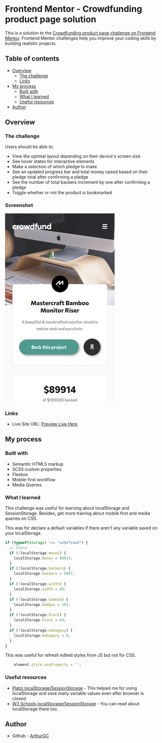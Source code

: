 # Frontend Mentor - Crowdfunding product page solution

This is a solution to the [Crowdfunding product page challenge on Frontend Mentor](https://www.frontendmentor.io/challenges/crowdfunding-product-page-7uvcZe7ZR). Frontend Mentor challenges help you improve your coding skills by building realistic projects. 

## Table of contents

- [Overview](#overview)
  - [The challenge](#the-challenge)
  - [Links](#links)
- [My process](#my-process)
  - [Built with](#built-with)
  - [What I learned](#what-i-learned)
  - [Useful resources](#useful-resources)
- [Author](#author)

## Overview

### The challenge

Users should be able to:

- View the optimal layout depending on their device's screen size
- See hover states for interactive elements
- Make a selection of which pledge to make
- See an updated progress bar and total money raised based on their pledge total after confirming a pledge
- See the number of total backers increment by one after confirming a pledge
- Toggle whether or not the product is bookmarked

### Screenshot
![Mastercraft Preview](/images/Mastercraft_preview.png)

### Links

- Live Site URL: [Preview Live Here](https://arthurgc.github.io/crowdfunding-product-page/)
## My process

### Built with

- Semantic HTML5 markup
- SCSS custom properties
- Flexbox
- Mobile-first workflow
- Media Queries

### What I learned

This challenge was useful for learning about localStorage and SessionStorage. Besides, get more training about mobile first and media queries on CSS.

This was for declare a default variables if there aren't any variable saved on your localStorage.
```js
if (typeof(Storage) !== "undefined") {
  // Store
  if (!localStorage.money) {
    localStorage.money = 89914;
  }
  if (!localStorage.backers) {
    localStorage.backers = 5007;
  }
  if (!localStorage.width) {
    localStorage.width = 89;
  }
  if (!localStorage.bamboo) {
    localStorage.bamboo = 101;
  }
  if (!localStorage.black) {
    localStorage.black = 64;
  }
  if (!localStorage.mahogany) {
    localStorage.mahogany = 0;
  }
}
```
This was useful for refresh edited styles from JS but not for CSS.
```js
    element.style.anyProperty = '';
```


### Useful resources

- [Platzi localStorage/SessionStorage](https://platzi.com/blog/local-storage-html5/) - This helped me for using localStorage and save many variable values even after browser is closed.  
- [W3 Schools localStorage/SessionStorage](https://www.w3schools.com/HTML/html5_webstorage.asp) - You can read about localStorage there too.

## Author

- Github - [ArthurGC](https://github.com/ArthurGC)
